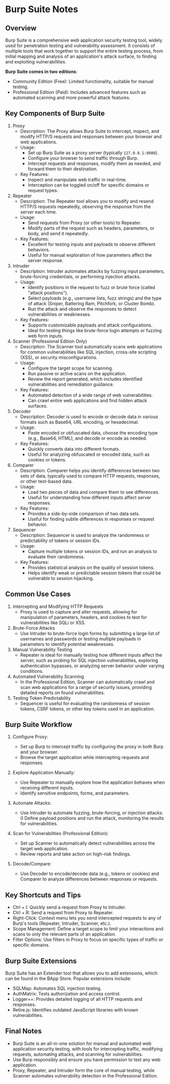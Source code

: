 # Burp Suite Notes

## Overview
Burp Suite is a comprehensive web application security testing tool, widely used for penetration testing and vulnerability assessment. It consists of multiple tools that work together to support the entire testing process, from initial mapping and analysis of an application's attack surface, to finding and exploiting vulnerabilities.

**Burp Suite comes in two editions**:

- Community Edition (Free): Limited functionality, suitable for manual testing.
- Professional Edition (Paid): Includes advanced features such as automated scanning and more powerful attack features.


## Key Components of Burp Suite
1. Proxy
    - Description: The Proxy allows Burp Suite to intercept, inspect, and modify HTTP/S requests and responses between your browser and web applications.
    - Usage:
        - Set up Burp Suite as a proxy server (typically ```127.0.0.1:8080```).
        - Configure your browser to send traffic through Burp.
        - Intercept requests and responses, modify them as needed, and forward them to their destination.
    - Key Features:
        - Inspect and manipulate web traffic in real-time.
        - Interception can be toggled on/off for specific domains or request types.
2. Repeater
    - Description: The Repeater tool allows you to modify and resend HTTP/S requests repeatedly, observing the response from the server each time.
    - Usage:
        - Send requests from Proxy (or other tools) to Repeater.
        - Modify parts of the request such as headers, parameters, or body, and send it repeatedly.
    - Key Features:
        - Excellent for testing inputs and payloads to observe different behaviors.
        - Useful for manual exploration of how parameters affect the server response.
3. Intruder
    - Description: Intruder automates attacks by fuzzing input parameters, brute-forcing credentials, or performing injection attacks.
    - Usage:
        - Identify positions in the request to fuzz or brute force (called "attack positions").
        - Select payloads (e.g., username lists, fuzz strings) and the type of attack (Sniper, Battering Ram, Pitchfork, or Cluster Bomb).
        - Run the attack and observe the responses to detect vulnerabilities or weaknesses.
    - Key Features:
        - Supports customizable payloads and attack configurations.
        - Ideal for testing things like brute-force login attempts or fuzzing web form inputs.
4. Scanner (Professional Edition Only)
    - Description: The Scanner tool automatically scans web applications for common vulnerabilities like SQL injection, cross-site scripting (XSS), or security misconfigurations.
    - Usage:
        - Configure the target scope for scanning.
        - Run passive or active scans on the application.
        - Review the report generated, which includes identified vulnerabilities and remediation guidance.
    - Key Features:
        - Automated detection of a wide range of web vulnerabilities.
        - Can crawl entire web applications and find hidden attack surfaces.
5. Decoder
    - Description: Decoder is used to encode or decode data in various formats such as Base64, URL encoding, or hexadecimal.
    - Usage:
        - Paste encoded or obfuscated data, choose the encoding type (e.g., Base64, HTML), and decode or encode as needed.
    - Key Features:
        - Quickly converts data into different formats.
        - Useful for analyzing obfuscated or encoded data, such as cookies or tokens.
6. Comparer
    - Description: Comparer helps you identify differences between two sets of data, typically used to compare HTTP requests, responses, or other text-based data.
    - Usage:
        - Load two pieces of data and compare them to see differences.
        - Useful for understanding how different inputs affect server responses.
    - Key Features:
        - Provides a side-by-side comparison of two data sets.
        - Useful for finding subtle differences in responses or request behavior.
7. Sequencer
    - Description: Sequencer is used to analyze the randomness or predictability of tokens or session IDs.
    - Usage:
        - Capture multiple tokens or session IDs, and run an analysis to evaluate their randomness.
    - Key Features:
        - Provides statistical analysis on the quality of session tokens.
        - Helps identify weak or predictable session tokens that could be vulnerable to session hijacking.

## Common Use Cases
1. Intercepting and Modifying HTTP Requests
    - Proxy is used to capture and alter requests, allowing for manipulation of parameters, headers, and cookies to test for vulnerabilities like SQLi or XSS.
2. Brute-Force Attacks
    - Use Intruder to brute-force login forms by submitting a large list of usernames and passwords or testing multiple payloads in parameters to identify potential weaknesses.
3. Manual Vulnerability Testing
    - Repeater is ideal for manually testing how different inputs affect the server, such as probing for SQL injection vulnerabilities, exploring authentication bypasses, or analyzing server behavior under varying conditions.
4. Automated Vulnerability Scanning
    - In the Professional Edition, Scanner can automatically crawl and scan web applications for a range of security issues, providing detailed reports on found vulnerabilities.
5. Testing Token Predictability
    - Sequencer is useful for evaluating the randomness of session tokens, CSRF tokens, or other key tokens used in an application.

## Burp Suite Workflow
1. Configure Proxy:

    - Set up Burp to intercept traffic by configuring the proxy in both Burp and your browser.
    - Browse the target application while intercepting requests and responses.
2. Explore Application Manually:

    - Use Repeater to manually explore how the application behaves when receiving different inputs.
    - Identify sensitive endpoints, forms, and parameters.
3. Automate Attacks:

    - Use Intruder to automate fuzzing, brute-forcing, or injection attacks.
    0 Define payload positions and run the attack, monitoring the results for vulnerabilities.
4. Scan for Vulnerabilities (Professional Edition):

    - Set up Scanner to automatically detect vulnerabilities across the target web application.
    - Review reports and take action on high-risk findings.

5. Decode/Compare:

    - Use Decoder to encode/decode data (e.g., tokens or cookies) and Comparer to analyze differences between responses or requests.

## Key Shortcuts and Tips
- Ctrl + I: Quickly send a request from Proxy to Intruder.
- Ctrl + R: Send a request from Proxy to Repeater.
 - Right-Click: Context menu lets you send intercepted requests to any of Burp's tools (Repeater, Intruder, Scanner, etc.).
- Scope Management: Define a target scope to limit your interactions and scans to only the relevant parts of an application.
- Filter Options: Use filters in Proxy to focus on specific types of traffic or specific domains.

## Burp Suite Extensions
Burp Suite has an Extender tool that allows you to add extensions, which can be found in the BApp Store. Popular extensions include:

- SQLMap: Automates SQL injection testing.
- AuthMatrix: Tests authorization and access control.
- Logger++: Provides detailed logging of all HTTP requests and responses.
- Retire.js: Identifies outdated JavaScript libraries with known vulnerabilities.

## Final Notes
- Burp Suite is an all-in-one solution for manual and automated web application security testing, with tools for intercepting traffic, modifying requests, automating attacks, and scanning for vulnerabilities.
- Use Burp responsibly and ensure you have permission to test any web application.
- Proxy, Repeater, and Intruder form the core of manual testing, while Scanner automates vulnerability detection in the Professional Edition.